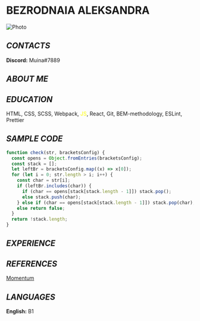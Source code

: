 # BEZRODNAIA ALEKSANDRA

![Photo](https://avatars.mds.yandex.net/i?id=ea56245a4d9cb3624d5479fd5477066f88c7decc-7111467-images-thumbs&n=13 "Photo")

## **_CONTACTS_**

**Discord:** Muina#7889

## **_ABOUT ME_**

## **_EDUCATION_**

HTML, CSS, SCSS, Webpack, <span style="color:yellow"> JS</span>, React, Git, BEM-methodology, ESLint, Prettier

## **_SAMPLE CODE_**

```js
function check(str, bracketsConfig) {
  const opens = Object.fromEntries(bracketsConfig);
  const stack = [];
  let leftBr = bracketsConfig.map((x) => x[0]);
  for (let i = 0; str.length > i; i++) {
    const char = str[i];
    if (leftBr.includes(char)) {
      if (char == opens[stack[stack.length - 1]]) stack.pop();
      else stack.push(char);
    } else if (char == opens[stack[stack.length - 1]]) stack.pop(char);
    else return false;
  }
  return !stack.length;
}
```

## **_EXPERIENCE_**

## **_REFERENCES_**

[Momentum](https://aleksaroad.github.io/momentum/ "Momentum")

## **_LANGUAGES_**

**English:** B1
